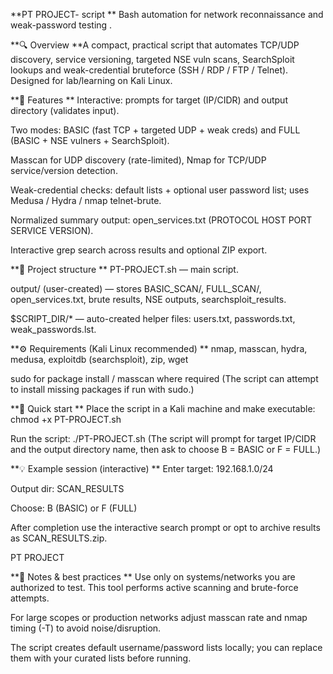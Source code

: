**PT PROJECT- script 
**
Bash automation for network reconnaissance and weak-password testing . 


**🔍 Overview
**A compact, practical script that automates TCP/UDP discovery, service versioning, targeted NSE vuln scans, SearchSploit lookups and weak-credential bruteforce (SSH / RDP / FTP / Telnet). Designed for lab/learning on Kali Linux. 

**🔧 Features
**
Interactive: prompts for target (IP/CIDR) and output directory (validates input). 

Two modes: BASIC (fast TCP + targeted UDP + weak creds) and FULL (BASIC + NSE vulners + SearchSploit). 

Masscan for UDP discovery (rate-limited), Nmap for TCP/UDP service/version detection. 

Weak-credential checks: default lists + optional user password list; uses Medusa / Hydra / nmap telnet-brute. 

Normalized summary output: open_services.txt (PROTOCOL HOST PORT SERVICE VERSION). 

Interactive grep search across results and optional ZIP export. 

**📁 Project structure
**
PT-PROJECT.sh — main script. 

output/ (user-created) — stores BASIC_SCAN/, FULL_SCAN/, open_services.txt, brute results, NSE outputs, searchsploit_results. 

$SCRIPT_DIR/* — auto-created helper files: users.txt, passwords.txt, weak_passwords.lst. 

**⚙️ Requirements (Kali Linux recommended)
**
nmap, masscan, hydra, medusa, exploitdb (searchsploit), zip, wget

sudo for package install / masscan where required
(The script can attempt to install missing packages if run with sudo.) 


**🚀 Quick start
**
Place the script in a Kali machine and make executable:
chmod +x PT-PROJECT.sh

Run the script:
./PT-PROJECT.sh
(The script will prompt for target IP/CIDR and the output directory name, then ask to choose B = BASIC or F = FULL.) 

**💡 Example session (interactive)
**
Enter target: 192.168.1.0/24

Output dir: SCAN_RESULTS

Choose: B (BASIC) or F (FULL)

After completion use the interactive search prompt or opt to archive results as SCAN_RESULTS.zip. 

PT PROJECT

**📝 Notes & best practices
**
Use only on systems/networks you are authorized to test. This tool performs active scanning and brute-force attempts.

For large scopes or production networks adjust masscan rate and nmap timing (-T) to avoid noise/disruption. 

The script creates default username/password lists locally; you can replace them with your curated lists before running. 

